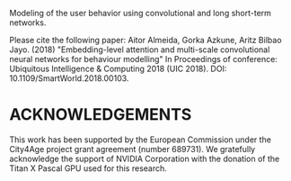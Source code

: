 Modeling of the user behavior using convolutional and long short-term networks.

Please cite the following paper: Aitor Almeida, Gorka Azkune, Aritz Bilbao Jayo. (2018) "Embedding-level attention and multi-scale convolutional neural networks for behaviour modelling" In Proceedings of conference: Ubiquitous Intelligence & Computing 2018 (UIC 2018). DOI: 10.1109/SmartWorld.2018.00103. 

ACKNOWLEDGEMENTS
============

This work has been supported by the European Commission under the City4Age project grant agreement (number 689731). We gratefully acknowledge the support of NVIDIA Corporation with the donation of the Titan X Pascal GPU used for this research.

